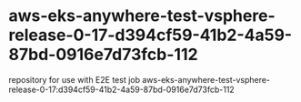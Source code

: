 # aws-eks-anywhere-test-vsphere-release-0-17-d394cf59-41b2-4a59-87bd-0916e7d73fcb-112
repository for use with E2E test job aws-eks-anywhere-test-vsphere-release-0-17:d394cf59-41b2-4a59-87bd-0916e7d73fcb-112
